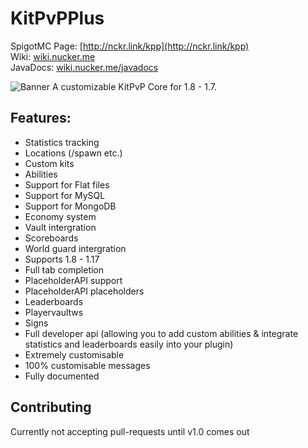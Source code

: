 # KitPvPPlus
SpigotMC Page: [http://nckr.link/kpp](http://nckr.link/kpp)  
Wiki: [wiki.nucker.me](https://wiki.nucker.me)  
JavaDocs: [wiki.nucker.me/javadocs](https://jdocs.nucker.me)  

![Banner](https://i.imgur.com/AccloGO.png)
A customizable KitPvP Core for 1.8 - 1.7.

## Features:
- Statistics tracking
- Locations (/spawn etc.)
- Custom kits
- Abilities
- Support for Flat files
- Support for MySQL
- Support for MongoDB
- Economy system
- Vault intergration
- Scoreboards
- World guard intergration
- Supports 1.8 - 1.17
- Full tab completion
- PlaceholderAPI support
- PlaceholderAPI placeholders
- Leaderboards
- Playervaultws
- Signs
- Full developer api (allowing you to add custom abilities & integrate statistics
and leaderboards easily into your plugin)
- Extremely customisable
- 100% customisable messages
- Fully documented

## Contributing
Currently not accepting pull-requests until v1.0 comes out

